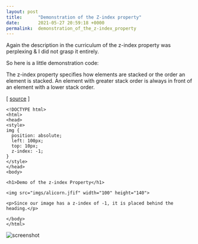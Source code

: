 ```yaml
---
layout: post
title:      "Demonstration of the Z-index property"
date:       2021-05-27 20:59:18 +0000
permalink:  demonstration_of_the_z-index_property
---
```



Again the description in the curriculum of the z-index property was perplexing & I did not grasp it entirely.

So here is a little demonstration code: 

The z-index property specifies how elements are stacked or the order an element is stacked.
An element with greater stack order is always in front of an element with a lower stack order.


[ [source](https://github.com/mrarthurwhite/css_z_index_demo/blob/master/index.html) ]
```
<!DOCTYPE html>
<html>
<head>
<style>
img {
  position: absolute;
  left: 100px;
  top: 10px;
  z-index: -1;
}
</style>
</head>
<body>

<h1>Demo of the z-index Property</h1>

<img src="imgs/alicorn.jfif" width="100" height="140">

<p>Since our image has a z-index of -1, it is placed behind the heading.</p>

</body>
</html>
```

![screenshot](https://mrarthurwhite.github.io/css_z_index_demo/imgs/screenshot.jpg)
